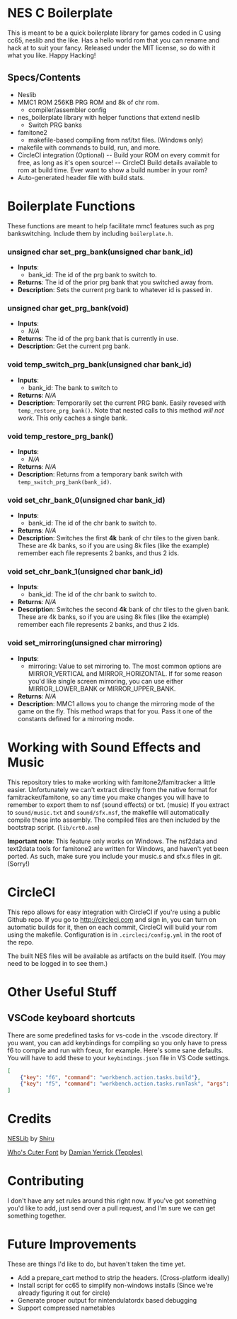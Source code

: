 # NES C Boilerplate 

This is meant to be a quick boilerplate library for games coded in C using cc65, neslib and the like. Has a hello
world rom that you can rename and hack at to suit your fancy. Released under the MIT license, so do with it 
what you like. Happy Hacking!

## Specs/Contents
- Neslib
- MMC1 ROM 256KB PRG ROM and 8k of chr rom.
  - compiler/assembler config
- nes_boilerplate library with helper functions that extend neslib
  - Switch PRG banks
- famitone2 
  - makefile-based compiling from nsf/txt files. (Windows only)
- makefile with commands to build, run, and more.
- CircleCI integration (Optional)
-- Build your ROM on every commit for free, as long as it's open source!
-- CircleCI Build details available to rom at build time. Ever want to show a build number in your rom?
- Auto-generated header file with build stats.

# Boilerplate Functions

These functions are meant to help facilitate mmc1 features such as prg bankswitching. Include them by including `boilerplate.h`.

### unsigned char set_prg_bank(unsigned char bank_id)
- **Inputs**: 
  - bank_id: The id of the prg bank to switch to.
- **Returns**: The id of the prior prg bank that you switched away from.
- **Description**: Sets the current prg bank to whatever id is passed in.

### unsigned char get_prg_bank(void)
- **Inputs**:
  - *N/A*
- **Returns**: The id of the prg bank that is currently in use.
- **Description**: Get the current prg bank.

### void temp_switch_prg_bank(unsigned char bank_id)
- **Inputs**:
  - bank_id: The bank to switch to
- **Returns**: *N/A*
- **Description**: Temporarily set the current PRG bank. Easily revesed with `temp_restore_prg_bank()`. Note that 
                   nested calls to this method *will not work*. This only caches a single bank.

### void temp_restore_prg_bank()
- **Inputs**:
  - *N/A*
- **Returns**: *N/A*
- **Description**: Returns from a temporary bank switch with `temp_switch_prg_bank(bank_id)`.

### void set_chr_bank_0(unsigned char bank_id)
- **Inputs**:
  - bank_id: The id of the chr bank to switch to.
- **Returns**: *N/A*
- **Description**: Switches the first **4k** bank of chr tiles to the given bank. These are 4k banks, so if you
                   are using 8k files (like the example) remember each file represents 2 banks, and thus 2 ids.

### void set_chr_bank_1(unsigned char bank_id)
- **Inputs**:
  - bank_id: The id of the chr bank to switch to.
- **Returns**: *N/A*
- **Description**: Switches the second **4k** bank of chr tiles to the given bank. These are 4k banks, so if you
                   are using 8k files (like the example) remember each file represents 2 banks, and thus 2 ids.

### void set_mirroring(unsigned char mirroring)
- **Inputs**: 
  - mirroring: Value to set mirroring to. The most common options are MIRROR_VERTICAL and MIRROR_HORIZONTAL.
               If for some reason you'd like single screen mirroring, you can use either MIRROR_LOWER_BANK
               or MIRROR_UPPER_BANK.
- **Returns**: *N/A*
- **Description**: MMC1 allows you to change the mirroring mode of the game on the fly. This method wraps that
                   for you. Pass it one of the constants defined for a mirroring mode.


# Working with Sound Effects and Music

This repository tries to make working with famitone2/famitracker a little easier. Unfortunately we can't extract
directly from the native format for famitracker/famitone, so any time you make changes you will have to remember
to export them to nsf (sound effects) or txt. (music) If you extract to `sound/music.txt` and 
`sound/sfx.nsf`, the makefile will automatically compile these into assembly. The compiled files are then included
by the bootstrap script. (`lib/crt0.asm`) 

**Important note**: This feature only works on Windows. The nsf2data and text2data tools for famitone2 are written
for Windows, and haven't yet been ported. As such, make sure you include your music.s and sfx.s files in git. (Sorry!) 

# CircleCI

This repo allows for easy integration with CircleCI if you're using a public Github repo. If you go to
http://circleci.com and sign in, you can turn on automatic builds for it, then on each commit, CircleCI will
build your rom using the makefile. Configuration is in `.circleci/config.yml` in the root of the repo. 

The built NES files will be available as artifacts on the build itself. (You may need to be logged in to see 
them.)

# Other Useful Stuff

## VSCode keyboard shortcuts

There are some predefined tasks for vs-code in the .vscode directory. If you want, you can add keybindings for
compiling so you only have to press f6 to compile and run with fceux, for example. Here's some sane defaults.
You will have to add these to your `keybindings.json` file in VS Code settings.

```json
[
	{"key": "f6", "command": "workbench.action.tasks.build"},
	{"key": "f5", "command": "workbench.action.tasks.runTask", "args": "debug"},
]
```

# Credits

[NESLib](https://shiru.untergrund.net/software.shtml) by [Shiru](http://shiru.untergrund.net/)

[Who's Cuter Font](https://forums.nesdev.com/viewtopic.php?f=21&t=10284&start=0) by [Damian Yerrick (Tepples)](http://pineight.com)

# Contributing

I don't have any set rules around this right now. If you've got something you'd like to add, just send over a pull 
request, and I'm sure we can get something together.

# Future Improvements

These are things I'd like to do, but haven't taken the time yet.
- Add a prepare_cart method to strip the headers. (Cross-platform ideally)
- Install script for cc65 to simplify non-windows installs (Since we're already figuring it out for circle)
- Generate proper output for nintendulatordx based debugging
- Support compressed nametables
